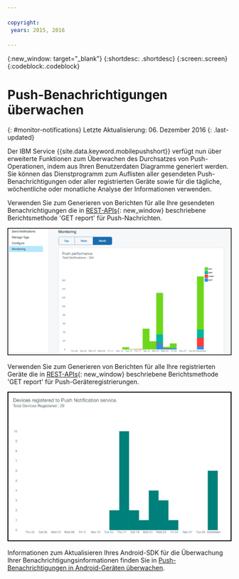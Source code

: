 ```yaml
---

copyright:
 years: 2015, 2016

---
```


{:new_window: target="_blank"}
{:shortdesc: .shortdesc}
{:screen:.screen}
{:codeblock:.codeblock}

# Push-Benachrichtigungen überwachen 
{: #monitor-notifications}
Letzte Aktualisierung: 06. Dezember 2016
{: .last-updated}


Der IBM Service {{site.data.keyword.mobilepushshort}} verfügt nun über erweiterte Funktionen zum Überwachen des Durchsatzes von Push-Operationen, indem aus Ihren Benutzerdaten Diagramme generiert werden. Sie können das Dienstprogramm zum Auflisten aller gesendeten Push-Benachrichtigungen oder aller registrierten Geräte sowie für die tägliche, wöchentliche oder monatliche Analyse der Informationen verwenden.

Verwenden Sie zum Generieren von Berichten für alle Ihre gesendeten Benachrichtigungen die in [REST-APIs](https://mobile.{DomainName}/imfpush/){: new_window} beschriebene Berichtsmethode 'GET report' für Push-Nachrichten. 

![Bericht über gesendete Benachrichtigungen](images/monitoring_messages.jpg)


Verwenden Sie zum Generieren von Berichten für alle Ihre registrierten Geräte die in [REST-APIs](https://mobile.{DomainName}/imfpush/){: new_window} beschriebene Berichtsmethode 'GET report' für Push-Geräteregistrierungen.

![Bericht über registrierte Geräte](images/monitoring_devices.jpg)

Informationen zum Aktualisieren Ihres Android-SDK für die Überwachung Ihrer Benachrichtigungsinformationen finden Sie in [Push-Benachrichtigungen in Android-Geräten überwachen](c_android_enable.html#android_monitor).


 
